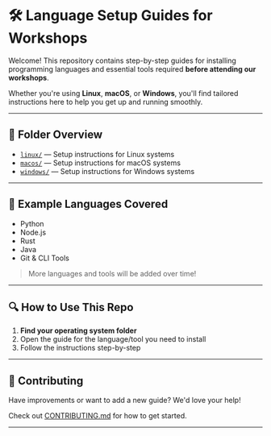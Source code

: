 # 🛠️ Language Setup Guides for Workshops

Welcome! This repository contains step-by-step guides for installing programming languages and essential tools required **before attending our workshops**.

Whether you're using **Linux**, **macOS**, or **Windows**, you'll find tailored instructions here to help you get up and running smoothly.

---

## 📂 Folder Overview

- [`linux/`](./linux/) — Setup instructions for Linux systems
- [`macos/`](./macos/) — Setup instructions for macOS systems
- [`windows/`](./windows/) — Setup instructions for Windows systems

---

## 📌 Example Languages Covered

- Python
- Node.js
- Rust
- Java
- Git & CLI Tools

> More languages and tools will be added over time!

---

## 🔍 How to Use This Repo

1. **Find your operating system folder**
2. Open the guide for the language/tool you need to install
3. Follow the instructions step-by-step

---

## 🙋 Contributing

Have improvements or want to add a new guide? We'd love your help!

Check out [CONTRIBUTING.md](./CONTRIBUTING.md) for how to get started.

---
